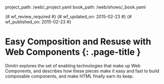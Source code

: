 project_path: /web/_project.yaml
book_path: /web/shows/_book.yaml

{# wf_review_required #}
{# wf_updated_on: 2015-02-23 #}
{# wf_published_on: 2015-02-23 #}

# Easy Composition and Resuse with Web Components {: .page-title }

Dimitri explores the set of enabling technologies that make up Web Components, and describes how these pieces make it easy and fast to build composable components, and make HTML finally earn its keep.

